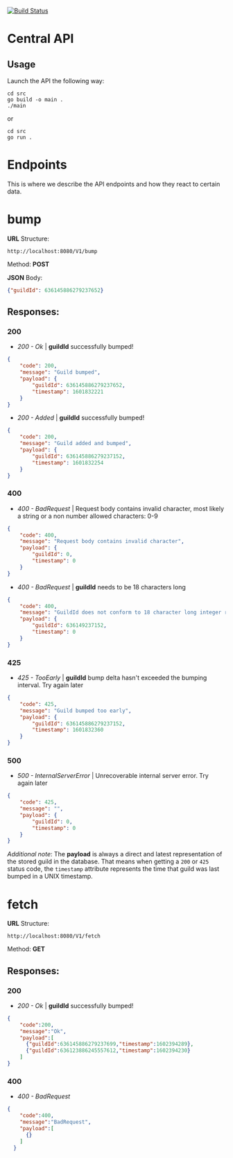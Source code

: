 [![Build Status](https://travis-ci.org/Coding-Web-Community/CodingBump.svg?branch=master)](https://travis-ci.org/Coding-Web-Community/CodingBump)
# Central API

## Usage
Launch the API the following way:
```
cd src
go build -o main .
./main
```
or
```
cd src
go run .
```

# Endpoints
This is where we describe the API endpoints and how they react to certain data.


# bump

**URL** Structure:
```
http://localhost:8080/V1/bump
```

Method: **POST**

**JSON** Body:
```json
{"guildId": 636145886279237652}
```

## **Responses**:


### **200**
- *200 - Ok* | **guildId** successfully bumped!
```json
{
    "code": 200,
    "message": "Guild bumped",
    "payload": {
        "guildId": 636145886279237652,
        "timestamp": 1601832221
    }
}
```

- *200 - Added* | **guildId** successfully bumped!
```json
{
    "code": 200,
    "message": "Guild added and bumped",
    "payload": {
        "guildId": 636145886279237152,
        "timestamp": 1601832254
    }
}
```

### **400**
- *400 - BadRequest* | Request body contains invalid character, most likely a string or a non number
allowed characters: 0-9
```json
{
    "code": 400,
    "message": "Request body contains invalid character",
    "payload": {
        "guildId": 0,
        "timestamp": 0
    }
}
```
- *400 - BadRequest* | **guildId** needs to be 18 characters long
```json
{
    "code": 400,
    "message": "GuildId does not conform to 18 character long integer requirement",
    "payload": {
        "guildId": 636149237152,
        "timestamp": 0
    }
}
```

### **425**
- *425 - TooEarly* | **guildId** bump delta hasn't exceeded the bumping interval. Try again later
```json
{
    "code": 425,
    "message": "Guild bumped too early",
    "payload": {
        "guildId": 636145886279237152,
        "timestamp": 1601832360
    }
}
```

### **500**
- *500 - InternalServerError* | Unrecoverable internal server error. Try again later
```json
{
    "code": 425,
    "message": "",
    "payload": {
        "guildId": 0,
        "timestamp": 0
    }
}
```

*Additional note*:
The **payload** is always a direct and latest representation of the stored guild in the database. That means when getting a `200` or `425` status code, the `timestamp` attribute represents the time that guild was last bumped in a UNIX timestamp.

# fetch

**URL** Structure:
```
http://localhost:8080/V1/fetch
```

Method: **GET**

## **Responses**:


### **200**
- *200 - Ok* | **guildId** successfully bumped!
```json
{
    "code":200,
    "message":"Ok",
    "payload":[
      {"guildId":636145886279237699,"timestamp":1602394289},
      {"guildId":636123886245557612,"timestamp":1602394230}
    ]
}
```

### **400**
- *400 - BadRequest*
```json
{
    "code":400,
    "message":"BadRequest",
    "payload":[
      {}
    ]
  }
```

